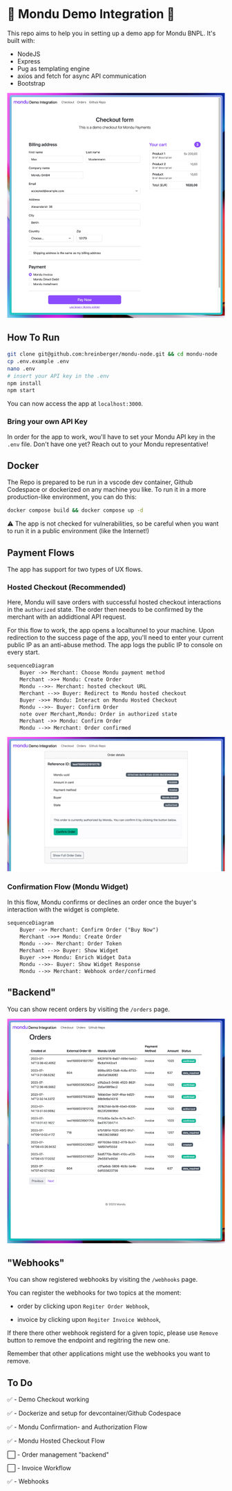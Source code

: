 # 🚧 Mondu Demo Integration 🚧

This repo aims to help you in setting up a demo app for Mondu BNPL. It's built with:

- NodeJS
- Express
- Pug as templating engine
- axios and fetch for async API communication
- Bootstrap

![Mondu Demo App](/.github/assets/mondu-node-1.jpeg "Mondu Demo App")

## How To Run

```bash
git clone git@github.com:hreinberger/mondu-node.git && cd mondu-node
cp .env.example .env
nano .env
# insert your API key in the .env
npm install
npm start
```

You can now access the app at `localhost:3000`.

### Bring your own API Key

In order for the app to work, wou'll have to set your Mondu API key in the `.env` file. Don't have one yet? Reach out to your Mondu representative!

## Docker

The Repo is prepared to be run in a vscode dev container, Github Codespace or dockerized on any machine you like.
To run it in a more production-like environment, you can do this:

```bash
docker compose build && docker compose up -d
```

⚠️ The app is not checked for vulnerabilities, so be careful when you want to run it in a public environment (like the Internet!)

## Payment Flows

The app has support for two types of UX flows.

### Hosted Checkout (Recommended)

Here, Mondu will save orders with successful hosted checkout interactions in the `authorized` state.
The order then needs to be confirmed by the merchant with an addidtional API request.

For this flow to work, the app opens a localtunnel to your machine. Upon redirection to the success page of the app, you'll need to enter your current public IP as an anti-abuse method. The app logs the public IP to console on every start.

```mermaid
sequenceDiagram
    Buyer ->> Merchant: Choose Mondu payment method
    Merchant ->>+ Mondu: Create Order
    Mondu -->>- Merchant: hosted checkout URL
    Merchant -->> Buyer: Redirect to Mondu hosted checkout
    Buyer ->>+ Mondu: Interact on Mondu Hosted Checkout
    Mondu -->>- Buyer: Confirm Order
    note over Merchant,Mondu: Order in authorized state
    Merchant ->> Mondu: Confirm Order
    Mondu -->> Merchant: Order confirmed

```

![Mondu Demo App](/.github/assets/mondu-node-3.jpeg "Mondu Demo App")

### Confirmation Flow (Mondu Widget)

In this flow, Mondu confirms or declines an order once the buyer's interaction with the widget is complete.

```mermaid
sequenceDiagram
    Buyer ->> Merchant: Confirm Order ("Buy Now")
    Merchant ->>+ Mondu: Create Order
    Mondu -->>- Merchant: Order Token
    Merchant -->> Buyer: Show Widget
    Buyer ->>+ Mondu: Enrich Widget Data
    Mondu -->>- Buyer: Show Widget Response
    Mondu -->> Merchant: Webhook order/confirmed
```

## "Backend"

You can show recent orders by visiting the `/orders` page.

![Mondu Demo App](/.github/assets/mondu-node-2.jpeg "Mondu Demo App")

## "Webhooks"

You can show registered webhooks by visiting the `/webhooks` page.

You can register the webhooks for two topics at the moment:

- order by clicking upon `Regiter Order Webhook`,

- invoice by clicking upon `Regiter Invoice Webhook`,

If there there other webhook registerd for a given topic, please use `Remove` button to remove the endpoint and regitring the new one. 

Remember that other applications might use the webhooks you want to remove. 


## To Do

✅ - Demo Checkout working

✅ - Dockerize and setup for devcontainer/Github Codespace

✅ - Mondu Confirmation- and Authorization Flow

✅ - Mondu Hosted Checkout Flow

⬜ - Order management "backend"

⬜ - Invoice Workflow

✅ - Webhooks
